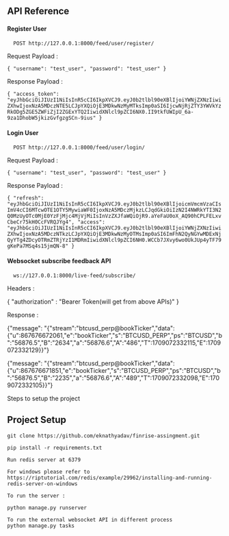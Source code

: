 
## API Reference

#### Register User

```http
  POST http://127.0.0.1:8000/feed/user/register/
```

Request Payload :

`{
    "username": "test_user",
    "password": "test_user"
}`

Response Payload : 

`{
    "access_token": "eyJhbGciOiJIUzI1NiIsInR5cCI6IkpXVCJ9.eyJ0b2tlbl90eXBlIjoiYWNjZXNzIiwiZXhwIjoxNzA5MDczNTE5LCJpYXQiOjE3MDkwNzMyMTksImp0aSI6IjcwNjRjZTY3YWVkYzRkODg5ZGE5ZWFiZjI2ZGExYTQ2IiwidXNlcl9pZCI6NX0.II9tkfUWIpU_6a-9za1DhobW5jkizGvfgzgSCn-9ius"
}
`

#### Login User

```http
  POST http://127.0.0.1:8000/feed/user/login/
```

Request Payload :

`{
    "username": "test_user",
    "password": "test_user"
}`

Response Payload : 

`{
    "refresh": "eyJhbGciOiJIUzI1NiIsInR5cCI6IkpXVCJ9.eyJ0b2tlbl90eXBlIjoicmVmcmVzaCIsImV4cCI6MTcwOTE1OTY5MywiaWF0IjoxNzA5MDczMjkzLCJqdGkiOiIzN2I4NWRkYTI3N2Q0MzUyOTc0MjE0YzFjMjc4MjVjMiIsInVzZXJfaWQiOjR9.aYeFaU0oX_AQ90hCPLFELxvCbeCr75kH0CcFVRQJYg4",
    "access": "eyJhbGciOiJIUzI1NiIsInR5cCI6IkpXVCJ9.eyJ0b2tlbl90eXBlIjoiYWNjZXNzIiwiZXhwIjoxNzA5MDczNTkzLCJpYXQiOjE3MDkwNzMyOTMsImp0aSI6ImFhN2QyNGYwMDExNjQyYTg4ZDcyOTRmZTRjYzI1MDRmIiwidXNlcl9pZCI6NH0.WCCb7JXvy6wo0UkJUp4yTF79gKePa7MSq4s15jmQN-8"
}
`


#### Websocket subscribe feedback API

```ws
  ws://127.0.0.1:8000/live-feed/subscribe/
```

Headers :

{
    "authorization" : "Bearer Token(will get from above APIs)"
}

Response : 

{"message": "{\"stream\":\"btcusd_perp@bookTicker\",\"data\":{\"u\":867676672061,\"e\":\"bookTicker\",\"s\":\"BTCUSD_PERP\",\"ps\":\"BTCUSD\",\"b\":\"56876.5\",\"B\":\"2634\",\"a\":\"56876.6\",\"A\":\"486\",\"T\":1709072332115,\"E\":1709072332129}}"}

{"message": "{\"stream\":\"btcusd_perp@bookTicker\",\"data\":{\"u\":867676671851,\"e\":\"bookTicker\",\"s\":\"BTCUSD_PERP\",\"ps\":\"BTCUSD\",\"b\":\"56876.5\",\"B\":\"2235\",\"a\":\"56876.6\",\"A\":\"489\",\"T\":1709072332098,\"E\":1709072332105}}"}


Steps to setup the project


## Project Setup 


```
git clone https://github.com/eknathyadav/finrise-assingment.git
```

```
pip install -r requirements.txt
```

```
Run redis server at 6379

For windows please refer to https://riptutorial.com/redis/example/29962/installing-and-running-redis-server-on-windows
```

```
To run the server : 

python manage.py runserver 
```

```
To run the external websocket API in different process
python manage.py tasks 
```
